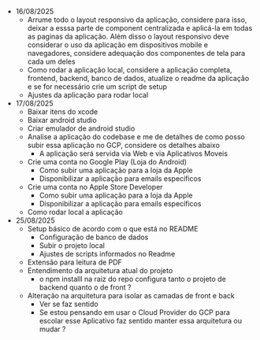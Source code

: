 - 16/08/2025
    - Arrume todo o layout responsivo da aplicação, considere para isso, deixar a esssa parte de component centralizada e aplicá-la em todas as paginas da aplicação. Além disso o layout responsivo deve considerar o uso da aplicação em dispositivos mobile e navegadores, considere adequação dos componentes de tela para cada um deles
    - Como rodar a aplicação local, considere a aplicação completa, frontend, backend, banco de dados, atualize o readme da aplicação e se for necessário crie um script de setup
    - Ajustes da aplicação para rodar local
- 17/08/2025
    - Baixar itens do xcode 
    - Baixar android studio 
    - Criar emulador de android studio 
    - Analise a aplicação do codebase e me de detalhes de como posso subir essa aplicação no GCP, considere os detalhes abaixo 
        - A aplicação será servida via Web e via Aplicativos Moveis 
    - Crie uma conta no Google Play (Loja do Android) 
        - Como subir uma aplicação para a loja da Apple
        - Disponibilizar a aplicação para emails específicos
    - Crie uma conta no Apple Store Developer 
        - Como subir uma aplicação para a loja da Apple
        - Disponibilizar a aplicação para emails específicos
    - Como rodar local a aplicação
- 25/08/2025
    - Setup básico de acordo com o que está no README
        - Configuração de banco de dados 
        - Subir o projeto local 
        - Ajustes de scripts informados no Readme
    - Extensão para leitura de PDF
    - Entendimento da arquitetura atual do projeto 
        - o npm installl na raiz do repo configura tanto o projeto de backend quanto o de front ?
    - Alteração na arquitetura para isolar as camadas de front e back 
        - Ver se faz sentido 
        - Se estou pensando em usar o Cloud Provider do GCP para escolar esse Aplicativo faz sentido manter essa arquitetura ou mudar ?